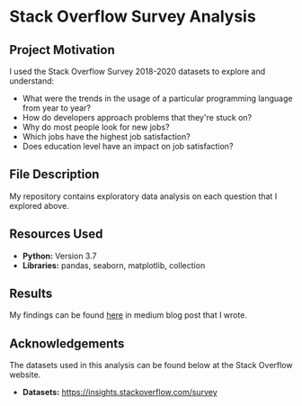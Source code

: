 # Stack Overflow Survey Analysis

## Project Motivation
I used the Stack Overflow Survey 2018-2020 datasets to explore and understand:

* What were the trends in the usage of a particular programming language from year to year?
* How do developers approach problems that they're stuck on?
* Why do most people look for new jobs?
* Which jobs have the highest job satisfaction?
* Does education level have an impact on job satisfaction?

## File Description
My repository contains exploratory data analysis on each question that I explored above.

## Resources Used

* **Python:** Version 3.7
* **Libraries:** pandas, seaborn, matplotlib, collection

## Results

My findings can be found [here](https://bhavinpatel0924.medium.com/stackoverflow-survey-2020-analysis-78b0f493bf73) in medium blog post that I wrote.

## Acknowledgements

The datasets used in this analysis can be found below at the Stack Overflow website.

* **Datasets:** https://insights.stackoverflow.com/survey
